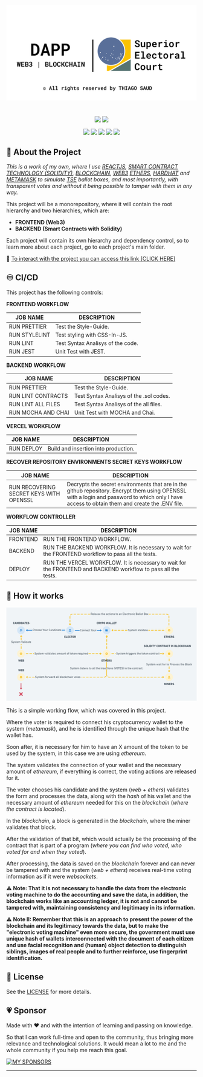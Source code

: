 ![SOCIAL PREVIEW](https://raw.githubusercontent.com/thiagosaud/dApp-superior-electoral-court/main/temp/imgs/social-preview.png 'DAPP SUPERIOR ELECTORAL COURT BY THIAGO SAUD')

#

<p align="center">
  <img src="https://img.shields.io/github/stars/thiagosaud/dApp-superior-electoral-court?style=social" />
  <img src="https://img.shields.io/github/forks/thiagosaud/dApp-superior-electoral-court?style=social" />
</p>

<p align="center">
  <img src="https://img.shields.io/github/license/thiagosaud/dApp-superior-electoral-court?color=%2362df5e&logoColor=%2362df5e" />
  <img src="https://img.shields.io/github/sponsors/thiagosaud?color=%2362df5e&logoColor=%2362df5e" />
  <img src="https://img.shields.io/github/languages/count/thiagosaud/dApp-superior-electoral-court?color=%2362df5e&logoColor=%2362df5e" />
  <img src="https://img.shields.io/github/v/release/thiagosaud/dApp-superior-electoral-court?include_prereleases?color=%2362df5e&logoColor=%2362df5e" />
  <img src="https://img.shields.io/github/last-commit/thiagosaud/dApp-superior-electoral-court?color=%2362df5e&logoColor=%2362df5e" />
</p>

## :rocket: About the Project

_This is a work of my own, where I use [REACTJS](https://reactjs.org/), [SMART CONTRACT TECHNOLOGY (SOLIDITY)](https://docs.soliditylang.org/en/v0.8.17/), [BLOCKCHAIN](https://en.wikipedia.org/wiki/Blockchain), [WEB3](https://web3.foundation/about/) [ETHERS](https://www.npmjs.com/package/ethers), [HARDHAT](https://hardhat.org/hardhat-runner/docs/) and [METAMASK](https://metamask.io/) to simulate [TSE](https://www.tse.jus.br/) ballot boxes, and most importantly, with transparent votes and without it being possible to tamper with them in any way._

This project will be a monorepository, where it will contain the root hierarchy and two hierarchies, which are:

- **FRONTEND (Web3)**
- **BACKEND (Smart Contracts with Solidity)**

Each project will contain its own hierarchy and dependency control, so to learn more about each project, go to each project's main folder.

:link: [To interact with the project you can access this link [CLICK HERE]](https://dapp-superior-electoral-court-k00com6y7-thiagosaud.vercel.app/)

## :infinity: CI/CD

This project has the following controls:

**FRONTEND WORKFLOW**

| JOB NAME      | DESCRIPTION                       |
| ------------- | --------------------------------- |
| RUN PRETTIER  | Test the Style-Guide.             |
| RUN STYLELINT | Test styling with CSS-In-JS.      |
| RUN LINT      | Test Syntax Analisys of the code. |
| RUN JEST      | Unit Test with JEST.              |

**BACKEND WORKFLOW**

| JOB NAME           | DESCRIPTION                             |
| ------------------ | --------------------------------------- |
| RUN PRETTIER       | Test the Style-Guide.                   |
| RUN LINT CONTRACTS | Test Syntax Analisys of the .sol codes. |
| RUN LINT ALL FILES | Test Syntax Analisys of the all files.  |
| RUN MOCHA AND CHAI | Unit Test with MOCHA and Chai.          |

**VERCEL WORKFLOW**

| JOB NAME   | DESCRIPTION                          |
| ---------- | ------------------------------------ |
| RUN DEPLOY | Build and insertion into production. |

**RECOVER REPOSITORY ENVIRONMENTS SECRET KEYS WORKFLOW**

| JOB NAME                                | DESCRIPTION                                                                                                                                                                                   |
| --------------------------------------- | --------------------------------------------------------------------------------------------------------------------------------------------------------------------------------------------- |
| RUN RECOVERING SECRET KEYS WITH OPENSSL | Decrypts the secret environments that are in the github repository. Encrypt them using OPENSSL with a login and password to which only I have access to obtain them and create the .ENV file. |

**WORKFLOW CONTROLLER**

| JOB NAME | DESCRIPTION                                                                                                   |
| -------- | ------------------------------------------------------------------------------------------------------------- |
| FRONTEND | RUN THE FRONTEND WORKFLOW.                                                                                    |
| BACKEND  | RUN THE BACKEND WORKFLOW. It is necessary to wait for the FRONTEND workflow to pass all the tests.            |
| DEPLOY   | RUN THE VERCEL WORKFLOW. It is necessary to wait for the FRONTEND and BACKEND workflow to pass all the tests. |

## :electric_plug: How it works

![HOW IT WORKS PREVIEW](https://raw.githubusercontent.com/thiagosaud/dApp-superior-electoral-court/main/temp/imgs/how-its-work.png 'DAPP SUPERIOR ELECTORAL COURT BY THIAGO SAUD')

This is a simple working flow, which was covered in this project.

Where the voter is required to connect his cryptocurrency wallet to the system (_metamask_), and he is identified through the unique hash that the wallet has.

Soon after, it is necessary for him to have an X amount of the token to be used by the system, in this case we are using _ethereum_.

The system validates the connection of your wallet and the necessary amount of _ethereum_, if everything is correct, the voting actions are released for it.

The voter chooses his candidate and the system (_web + ethers_) validates the form and processes the data, along with the _hash_ of his wallet and the necessary amount of _ethereum_ needed for this on the _blockchain_ (_where the contract is located_).

In the _blockchain_, a block is generated in the _blockchain_, where the miner validates that block.

After the validation of that bit, which would actually be the processing of the contract that is part of a program (_where you can find who voted, who voted for and when they voted_).

After processing, the data is saved on the _blockchain_ forever and can never be tampered with and the system (_web + ethers_) receives real-time voting information as if it were _websockets_.

**⚠️ Note: That it is not necessary to handle the data from the electronic voting machine to do the accounting and save the data, in addition, the blockchain works like an accounting ledger, it is not and cannot be tampered with, maintaining consistency and legitimacy in its information.**

**⚠️ Note II: Remember that this is an approach to present the power of the blockchain and its legitimacy towards the data, but to make the "electronic voting machine" even more secure, the government must use unique hash of wallets interconnected with the document of each citizen and use facial recognition and (human) object detection to distinguish siblings, images of real people and to further reinforce, use fingerprint identification.**

## :memo: License

See the [LICENSE](LICENSE) for more details.

## :heartpulse: Sponsor

Made with ♥ and with the intention of learning and passing on knowledge.

So that I can work full-time and open to the community, thus bringing more relevance and technological solutions. It would mean a lot to me and the whole community if you help me reach this goal.

[![MY SPONSORS](https://img.shields.io/static/v1?label=SPONSOR&message=CLICK&style=for-the-badge&logo=GitHubSponsors&color=EA4AAA)](https://github.com/sponsors/thiagosaud)

---
